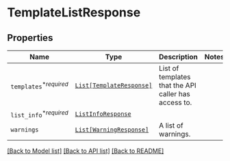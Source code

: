 # TemplateListResponse



## Properties
Name | Type | Description | Notes
------------ | ------------- | ------------- | -------------
| `templates`<sup>*_required_</sup> | [```List[TemplateResponse]```](TemplateResponse.md) |  List of templates that the API caller has access to.  |  |
| `list_info`<sup>*_required_</sup> | [```ListInfoResponse```](ListInfoResponse.md) |    |  |
| `warnings` | [```List[WarningResponse]```](WarningResponse.md) |  A list of warnings.  |  |

[[Back to Model list]](../README.md#documentation-for-models) [[Back to API list]](../README.md#documentation-for-api-endpoints) [[Back to README]](../README.md)


